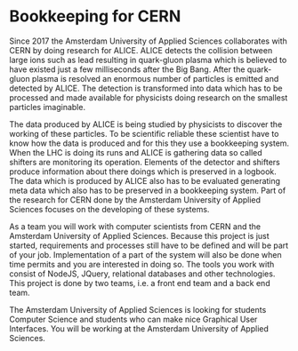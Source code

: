 # Bookkeeping for CERN
Since 2017 the Amsterdam University of Applied Sciences collaborates with CERN by doing research for ALICE. ALICE detects the collision between large ions such as lead resulting in quark-gluon plasma which is believed to have existed just a few milliseconds after the Big Bang. After the quark-gluon plasma is resolved an enormous number of particles is emitted and detected by ALICE. The detection is transformed into data which has to be processed and made available for physicists doing research on the smallest particles imaginable.

The data produced by ALICE is being studied by physicists to discover the working of these particles. To be scientific reliable these scientist have to know how the data is produced and for this they use a bookkeeping system. When the LHC is doing its runs and ALICE is gathering data so called shifters are monitoring its operation. Elements of the detector and shifters produce information about there doings which is preserved in a logbook. The data which is produced by ALICE also has to be evaluated generating meta data which also has to be preserved in a bookkeeping system. Part of the research for CERN done by the Amsterdam University of Applied Sciences focuses on the developing of these systems. 

As a team you will work with computer scientists from CERN and the Amsterdam University of Applied Sciences. Because this project is just started, requirements and processes still have to be defined and will be part of your job. Implementation of a part of the system will also be done when time permits and you are interested in doing so. The tools you work with consist of NodeJS, JQuery, relational databases and other technologies. This project is done by two teams, i.e. a front end team and a back end team.


The Amsterdam University of Applied Sciences is looking for students Computer Science and students who can make nice Graphical User Interfaces. You will be working at the Amsterdam University of Applied Sciences. 

